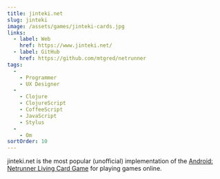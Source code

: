 ```yaml
---
title: jinteki.net
slug: jinteki
image: /assets/games/jinteki-cards.jpg
links:
  - label: Web
    href: https://www.jinteki.net/
  - label: GitHub
    href: https://github.com/mtgred/netrunner
tags:
  -
    - Programmer
    - UX Designer
  -
    - Clojure
    - ClojureScript
    - CoffeeScript
    - JavaScript
    - Stylus
  -
    - Om
sortOrder: 10
---
```


jinteki.net is the most popular (unofficial) implementation of the
[Android: Netrunner Living Card Game](https://www.fantasyflightgames.com/en/products/android-netrunner-the-card-game/)
for playing games online.
